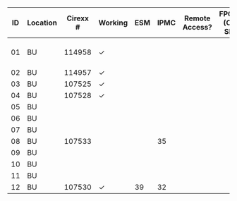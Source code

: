 |  ID | Location      | Cirexx # |Working | ESM | IPMC | Remote Access? | FPGAs (CM SN) | SoC | Proposed location | notes |
| --- | ---           | ---      | ---    | --- | ---  | ---            | ---           | --- | ---               | ---   |
| 01  | BU            | 114958   | &check;|     |      |                |               |     |                   | TCDS to CM |
| 02  | BU            | 114957   | &check;|     |      |                |               |     |                   |       |
| 03  | BU            | 107525   | &check;|     |      |                |               |     |                   |       |
| 04  | BU            | 107528   | &check;|     |      |                |               |     |                   |       |
| 05  | BU            |          |        |     |      |                |               |     |                   |       |
| 06  | BU            |          |        |     |      |                |               |     |                   |       |
| 07  | BU            |          |        |     |      |                |               |     |                   |       |
| 08  | BU            | 107533   |        |     |  35  |                |               |     |                   |       |
| 09  | BU            |          |        |     |      |                |               |     |                   |       |
| 10  | BU            |          |        |     |      |                |               |     |                   |       |
| 11  | BU            |          |        |     |      |                |               |     |                   |       |
| 12  | BU            | 107530   | &check;|  39 |  32  |                |               | SN164315 |                   |       |

